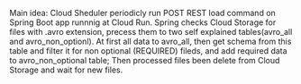 Main idea:
Cloud Sheduler periodicly run POST REST load command on Spring Boot app runnnig at Cloud Run. 
Spring checks Cloud Storage for files with .avro extension, precess them to two self explained tables(avro_all and avro_non_optionl).
At first all data to avro_all, then get schema from this table and filter it for non optional (REQUIRED) fileds, and add required data to avro_non_optional table;
Then processed files been delete from Cloud Storage and wait for new files.
